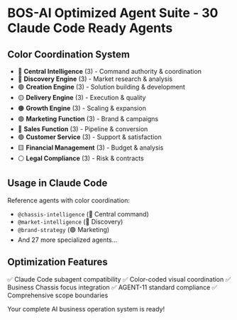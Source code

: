 # BOS-AI Optimized Agent Suite - 30 Claude Code Ready Agents

## Color Coordination System
- 🔴 **Central Intelligence** (3) - Command authority & coordination
- 🔵 **Discovery Engine** (3) - Market research & analysis  
- 🟢 **Creation Engine** (3) - Solution building & development
- 🟡 **Delivery Engine** (3) - Execution & quality
- 🟠 **Growth Engine** (3) - Scaling & expansion
- 🟣 **Marketing Function** (3) - Brand & campaigns
- 🔷 **Sales Function** (3) - Pipeline & conversion
- 🟢 **Customer Service** (3) - Support & satisfaction
- 🟨 **Financial Management** (3) - Budget & analysis
- ⚪ **Legal Compliance** (3) - Risk & contracts

## Usage in Claude Code
Reference agents with color coordination:
- `@chassis-intelligence` (🔴 Central command)
- `@market-intelligence` (🔵 Discovery)
- `@brand-strategy` (🟣 Marketing)
- And 27 more specialized agents...

## Optimization Features
✅ Claude Code subagent compatibility
✅ Color-coded visual coordination
✅ Business Chassis focus integration
✅ AGENT-11 standard compliance
✅ Comprehensive scope boundaries

Your complete AI business operation system is ready!
